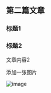 ## 第二篇文章

 

### 标题1

### 标题2



文章内容2

添加一张图片

![image](/Users/wangjiahui/Desktop/graphic-g8d19911c9_640.png)